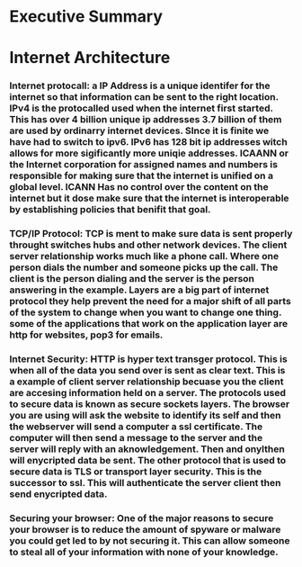 # Executive Summary
# Internet Architecture
### Internet protocall: a IP Address is a unique identifer for the internet so that information can be sent to the right location. IPv4 is the protocalled used when the internet first started. This has over 4 billion unique ip addresses 3.7 billion of them are used by ordinarry internet devices. SInce it is finite we have had to switch to ipv6. IPv6 has 128 bit ip addresses witch allows for more sigificantly more uniqie addresses. ICAANN or the Internet corporation for assigned names and numbers is responsible for making sure that the internet is unified on a global level. ICANN Has no control over the content on the internet but it dose make sure that the internet is interoperable by establishing policies that benifit that goal. 
### TCP/IP Protocol: TCP is ment to make sure data is sent properly throught switches hubs and other network devices. The client server relationship works much like a phone call. Where one person dials the number and someone picks up the call. The client is the person dialing and the server is the person answering in the example. Layers are a big part of internet protocol they help prevent the need for a major shift of all parts of the system to change when you want to change one thing. some of the applications that work on the application layer are http for websites, pop3 for emails.
### Internet Security: HTTP is hyper text transger protocol. This is when all of the data you send over is sent as clear text. This is a example of client server relationship becuase you the client are accesing information held on a server. The protocols used to secure data is known as secure sockets layers. The browser you are using will ask the website to identify its self and then the webserver will send a computer a ssl certificate. The computer will then send a message to the server and the server will reply with an aknowledgement. Then and onylthen will enycripted data be sent. The other protocol that is used to secure data is TLS or transport layer security. This is the successor to ssl. This will authenticate the server client then send enycripted data. 
### Securing your browser: One of the major reasons to secure your browser is to reduce the amount of spyware or malware you could get led to by not securing it. This can allow someone to steal all of your information with none of your knowledge. 
